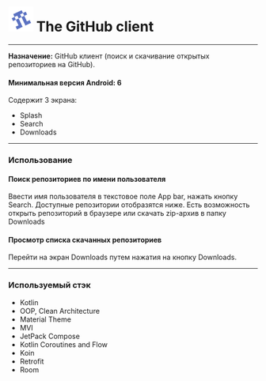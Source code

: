 # <img src="https://github.com/Shtykin/github-client/blob/dev/app/src/main/res/drawable/gh_logo_rw.png" alt="drawing" width="50"/> The GitHub client

___
**Назначение:** GitHub клиент (поиск и скачивание открытых репозиториев на GitHub).

#### Минимальная версия Android: 6

Содержит 3 экрана:

+ Splash
+ Search
+ Downloads

___

### Использование

#### Поиск репозиториев по имени пользователя

Ввести имя пользователя в текстовое поле App bar, нажать кнопку Search.
Доступные репозитории отобразятся ниже. Есть возможность открыть репозиторий в браузере или скачать zip-архив в папку Downloads

#### Просмотр списка скачанных репозиториев

Перейти на экран Downloads путем нажатия на кнопку Downloads.

___

### Используемый стэк

+ Kotlin
+ OOP, Clean Architecture
+ Material Theme
+ MVI
+ JetPack Compose
+ Kotlin Coroutines and Flow
+ Koin
+ Retrofit
+ Room